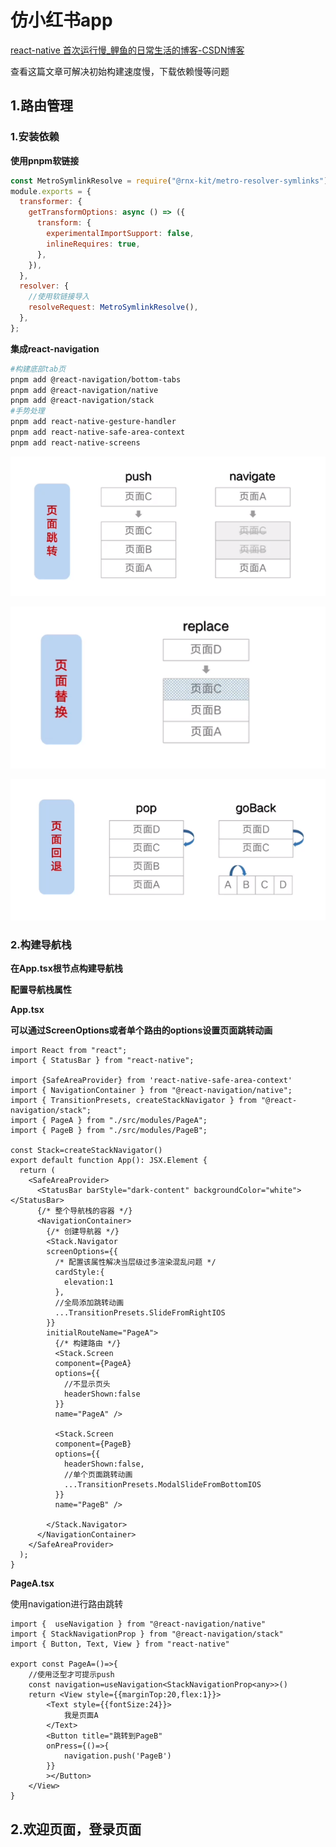 # 仿小红书app

[ react-native 首次运行慢_鲤鱼的日常生活的博客-CSDN博客](https://blog.csdn.net/liyu_ya/article/details/129403811)

查看这篇文章可解决初始构建速度慢，下载依赖慢等问题

## 1.路由管理

### 1.安装依赖

**使用pnpm软链接**

```js
const MetroSymlinkResolve = require("@rnx-kit/metro-resolver-symlinks");
module.exports = {
  transformer: {
    getTransformOptions: async () => ({
      transform: {
        experimentalImportSupport: false,
        inlineRequires: true,
      },
    }),
  },
  resolver: {
    //使用软链接导入
    resolveRequest: MetroSymlinkResolve(),
  },
};

```

**集成react-navigation**

```bash
#构建底部tab页
pnpm add @react-navigation/bottom-tabs
pnpm add @react-navigation/native
pnpm add @react-navigation/stack
#手势处理
pnpm add react-native-gesture-handler
pnpm add react-native-safe-area-context
pnpm add react-native-screens
```

![image-20230424100712912](2023-04-24.assets/image-20230424100712912.png)

![image-20230424100751037](2023-04-24.assets/image-20230424100751037.png)

![image-20230424100813109](2023-04-24.assets/image-20230424100813109.png)

### 2.构建导航栈

**在App.tsx根节点构建导航栈**

**配置导航栈属性**

**App.tsx**

**可以通过ScreenOptions或者单个路由的options设置页面跳转动画**

```tsx
import React from "react";
import { StatusBar } from "react-native";

import {SafeAreaProvider} from 'react-native-safe-area-context'
import { NavigationContainer } from "@react-navigation/native";
import { TransitionPresets, createStackNavigator } from "@react-navigation/stack";
import { PageA } from "./src/modules/PageA";
import { PageB } from "./src/modules/PageB";

const Stack=createStackNavigator()
export default function App(): JSX.Element {
  return (
    <SafeAreaProvider>
      <StatusBar barStyle="dark-content" backgroundColor="white"></StatusBar>
      {/* 整个导航栈的容器 */}
      <NavigationContainer>
        {/* 创建导航器 */}
        <Stack.Navigator 
        screenOptions={{
          /* 配置该属性解决当层级过多渲染混乱问题 */
          cardStyle:{
            elevation:1
          },
          //全局添加跳转动画
          ...TransitionPresets.SlideFromRightIOS
        }}
        initialRouteName="PageA">
          {/* 构建路由 */}
          <Stack.Screen 
          component={PageA} 
          options={{
            //不显示页头
            headerShown:false
          }}
          name="PageA" />

          <Stack.Screen 
          component={PageB} 
          options={{
            headerShown:false,
            //单个页面跳转动画
            ...TransitionPresets.ModalSlideFromBottomIOS
          }}
          name="PageB" />

        </Stack.Navigator>
      </NavigationContainer>
    </SafeAreaProvider>
  );
}

```

**PageA.tsx**

使用navigation进行路由跳转

```tsx
import {  useNavigation } from "@react-navigation/native"
import { StackNavigationProp } from "@react-navigation/stack"
import { Button, Text, View } from "react-native"

export const PageA=()=>{
    //使用泛型才可提示push
    const navigation=useNavigation<StackNavigationProp<any>>()
    return <View style={{marginTop:20,flex:1}}>
        <Text style={{fontSize:24}}>
            我是页面A
        </Text>
        <Button title="跳转到PageB" 
        onPress={()=>{
            navigation.push('PageB')
        }}
        ></Button>
    </View>
}
```



## 2.欢迎页面，登录页面